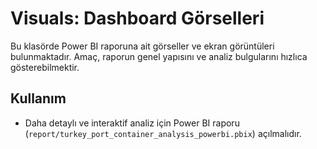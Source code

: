 # Visuals: Dashboard Görselleri

Bu klasörde Power BI raporuna ait görseller ve ekran görüntüleri bulunmaktadır. Amaç, raporun genel yapısını ve analiz bulgularını hızlıca gösterebilmektir.

## Kullanım
- Daha detaylı ve interaktif analiz için Power BI raporu (`report/turkey_port_container_analysis_powerbi.pbix`) açılmalıdır.

